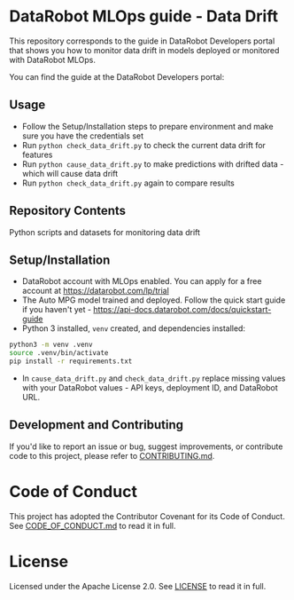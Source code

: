 # DataRobot MLOps guide - Data Drift

This repository corresponds to the guide in DataRobot Developers portal that shows you how to monitor data drift in models deployed or monitored with DataRobot MLOps.

You can find the guide at the DataRobot Developers portal: 

## Usage

- Follow the Setup/Installation steps to prepare environment and make sure you have the credentials set
- Run `python check_data_drift.py` to check the current data drift for features
- Run `python cause_data_drift.py` to make predictions with drifted data - which will cause data drift
- Run `python check_data_drift.py` again to compare results

## Repository Contents

Python scripts and datasets for monitoring data drift

## Setup/Installation

- DataRobot account with MLOps enabled. You can apply for a free account at https://datarobot.com/lp/trial
- The Auto MPG model trained and deployed. Follow the quick start guide if you haven't yet - https://api-docs.datarobot.com/docs/quickstart-guide
- Python 3 installed, `venv` created, and dependencies installed:

```bash
python3 -m venv .venv
source .venv/bin/activate
pip install -r requirements.txt
```
- In `cause_data_drift.py` and `check_data_drift.py` replace missing values with your DataRobot values - API keys, deployment ID, and DataRobot URL.

## Development and Contributing

If you'd like to report an issue or bug, suggest improvements, or contribute code to this project, please refer to [CONTRIBUTING.md](CONTRIBUTING.md).


# Code of Conduct

This project has adopted the Contributor Covenant for its Code of Conduct. 
See [CODE_OF_CONDUCT.md](CODE_OF_CONDUCT.md) to read it in full.

# License

Licensed under the Apache License 2.0. 
See [LICENSE](LICENSE) to read it in full.


